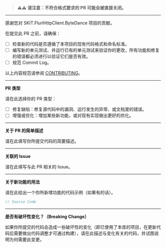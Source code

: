 > **⚠⚠ 请注意：不符合格式要求的 PR 可能会被直接关闭。**

---

感谢您对 SKIT.FlurlHttpClient.ByteDance 项目的贡献。

在提交此 PR 之前，请确保：

-   [ ] 检查新的代码是否遵循了本项目的现有代码格式和命名标准。
-   [ ] 编写新的单元测试、并运行已有的单元测试来验证你的更改，所有功能和修复的错误都必须进行以验证它们是否有效。
-   [ ] 规范 Commit Log。

以上内容规范请参阅 [CONTRIBUTING](https://gitee.com/fudiwei/DotNetCore.SKIT.FlurlHttpClient.ByteDance/blob/main/CONTRIBUTING.md)。

---

**PR 类型**

请在此选择你的 PR 类型：

-   [ ] 修复缺陷：修复源代码中的漏洞、运行发生的异常、或文档里的错误。
-   [ ] 增强或优化：增加某些新功能，或对现有实现做出更好的优化。

---

**关于 PR 的简单描述**

请在此填写你所提交代码的简要描述。

---

**关联的 Issue**

请在此填写与此 PR 相关的 Issue。

---

**关于新功能的用法**

请在此给出一个你所新增功能的代码示例（如果有的话）。

```csharp
// Source Code
```

---

**是否有破坏性变化？（Breaking Change）**

如果你所提交的代码会造成一些破坏性的变化（即已使用了本库的项目，在更新代码后需要做出代码调整才可通过构建），请在此描述与变化有关的代码，并试图说明为何需要此变更。
